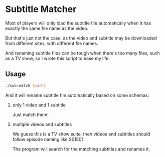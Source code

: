 # Subtitle Matcher

Most of players will only load the subtitle file automatically when it has exactly the same file name as the video.

But that's just not the case, as the video and subtitle may be downloaded from different sites, with different file names.

And renaming subtitle files can be tough when there's too many files, such as a TV show, so I wrote this script to ease my life.

## Usage

```bash
./sub-match [path]
```

And it will rename subtitle file automatically based on some schemas:

1. only 1 video and 1 subtitle
   
   Just match them!

2. multiple videos and subtitles
   
   We guess this is a TV show suite, then videos and subtitles should follow episode naming like S01E01.
   
   The program will search for the matching subtitles and renames it.
